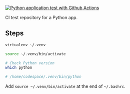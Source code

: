 [![Python application test with Github Actions](https://github.com/basbiezemans/integration-test-repo/actions/workflows/pythonapp.yml/badge.svg)](https://github.com/basbiezemans/integration-test-repo/actions/workflows/pythonapp.yml)

CI test repository for a Python app.

## Steps

```bash
virtualenv ~/.venv

source ~/.venv/bin/activate

# Check Python version
which python

# /home/codespace/.venv/bin/python
```

Add `source ~/.venv/bin/activate` at the end of `~/.bashrc`.
